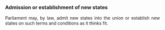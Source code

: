 ### Admission or establishment of new states
<div style="text-align: justify"> 

Parliament may, by law, admit new states into the union or establish new states on such terms and conditions as it thinks fit.

</div>

